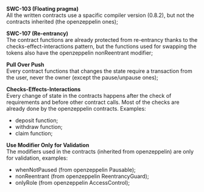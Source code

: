 **SWC-103 (Floating pragma)**  
All the written contracts use a spacific compiler version (0.8.2), but not the contracts inherited (the openzeppelin ones);

**SWC-107 (Re-entrancy)**  
The contract functions are already protected from re-entrancy thanks to the checks-effect-interactions pattern, but the functions used for swapping the tokens also have the openzeppelin nonReentrant modifier;

**Pull Over Push**  
Every contract functions that changes the state require a transaction from the user, never the owner (except the pause/unpause ones);

**Checks-Effects-Interactions**  
Every change of state in the contracts happens after the check of requirements and before other contract calls. Most of the checks are already done by the openzeppelin contracts. Examples:
+ deposit function;
+ withdraw function;
+ claim function;

**Use Modifier Only for Validation**  
The modifiers used in the contracts (inherited from openzeppelin) are only for validation, examples:
+ whenNotPaused (from openzeppelin Pausable);
+ nonReentrant (from openzeppelin ReentrancyGuard);
+ onlyRole (from openzeppelin AccessControl);